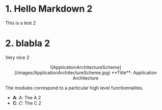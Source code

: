 <div class="page-break"></div>

# 1. Hello Markdown 2 
This is a test 2

# 2. blabla 2 
Very nice 2 

<center>
![ApplicationArchitectureScheme](/images/ApplicationArchitectureScheme.jpg)  
**Title**: Application Architecture
</center>  

The modules correspond to a particular high level functionnalites.

* **A**: *A*: The A 2 
* **C**: *C*: The C 2 
